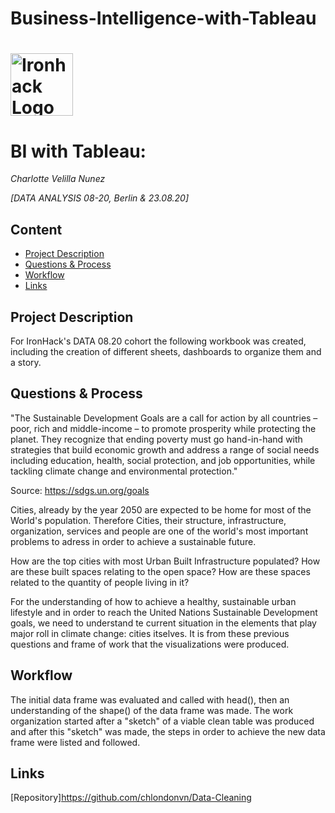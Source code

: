 # Business-Intelligence-with-Tableau

# <img src="https://bit.ly/2VnXWr2" alt="Ironhack Logo" width="100"/>

# BI with Tableau:
*Charlotte Velilla Nunez*

*[DATA ANALYSIS 08-20, Berlin & 23.08.20]*

## Content
- [Project Description](#project-description)
- [Questions & Process](#process)
- [Workflow](#workflow)
- [Links](#links)

## Project Description
For IronHack's DATA 08.20 cohort the following workbook was created, including the creation of different sheets, dashboards to organize them and a story.


## Questions & Process

"The Sustainable Development Goals are a call for action by all countries – poor, rich and middle-income – to promote prosperity while protecting the planet. They recognize that ending poverty must go hand-in-hand with strategies that build economic growth and address a range of social needs including education, health, social protection, and job opportunities, while tackling climate change and environmental protection."

Source: https://sdgs.un.org/goals

Cities, already by the year 2050 are expected to be home for most of the World's population. Therefore Cities, their structure, infrastructure, organization, services and people are one of the world's most important problems to adress in order to achieve a sustainable future. 

How are the top cities with most Urban Built Infrastructure populated? How are these built spaces relating to the open space? How are these spaces related to the quantity of people living in it? 

For the understanding of how to achieve a healthy, sustainable urban lifestyle and in order to reach the United Nations Sustainable Development goals, we need to understand te current situation in the elements that play major roll in climate change: cities itselves. It is from these previous questions and frame of work that the visualizations were produced. 

## Workflow

The initial data frame was evaluated and called with head(), then an understanding of the shape() of the data frame was made.  The work organization started after a "sketch" of a viable clean table was produced and after this "sketch" was made, the steps in order to achieve the new data frame were listed and followed.

## Links

[Repository]https://github.com/chlondonvn/Data-Cleaning
